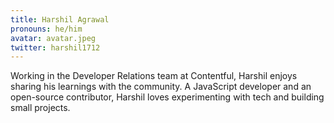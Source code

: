 ```yaml
---
title: Harshil Agrawal
pronouns: he/him
avatar: avatar.jpeg
twitter: harshil1712
---
```


Working in the Developer Relations team at Contentful, Harshil enjoys sharing his learnings with the community. A JavaScript developer and an open-source contributor, Harshil loves experimenting with tech and building small projects.
